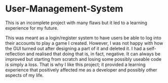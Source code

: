# User-Management-System
This is an incomplete project with many flaws but it led to a learning experience for my future. 

This was meant as a login/register system to have users be able to log into their accounts to play a game I created. However, I was not happy with how the GUI turned out after designing a part of it and deleted it. I had a self-reflection and realised that doing that is, in fact, negative. It can always be improved but starting from scratch and losing some possibly useable code is simply a loss. That is why I like this project; it provided a learning experience that positively affected me as a developer and possibly other aspects of my life.  
